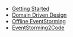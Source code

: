 - [Getting Started](getting-started.md)
- [Domain Driven Design](DomainDrivenDesign.md)
- [Offline EventStorming](OfflineEventStorming.md)
- [EventStorming2Code](EventStorming2Code.md)

